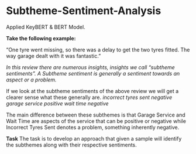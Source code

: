 # Subtheme-Sentiment-Analysis
Applied KeyBERT &amp; BERT Model.

**Take the following example:**

“One tyre went missing, so there was a delay to get the two tyres fitted. The way garage dealt
with it was fantastic.”

_In this review there are numerous insights, insights we call “subtheme sentiments”. A Subtheme
sentiment is generally a sentiment towards an aspect or a problem._

If we look at the subtheme sentiments of the above review we will get a clearer sense what these
generally are.
_incorrect tyres sent negative     garage service positive     wait time negative_

The main difference between these subthemes is that Garage Service and Wait Time are aspects
of the service that can be positive or negative while
Incorrect Tyres Sent denotes a problem, something inherently negative.

**Task**
The task is to develop an approach that given a sample will identify the subthemes along with
their respective sentiments.
